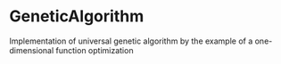 # GeneticAlgorithm
Implementation of universal genetic algorithm by the example of a one-dimensional function optimization
